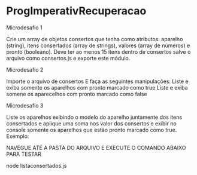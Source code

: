 # ProgImperativRecuperacao

Microdesafio 1

Crie um array de objetos consertos que tenha como atributos: aparelho (string), itens consertados (array de strings), valores (array de números) e pronto (booleano). Deve ter ao menos 15 itens dentro de consertos salve o arquivo como consertos.js e exporte este módulo.

Microdesafio 2

Importe o arquivo de consertos E faça as seguintes manipulações:
Liste e exiba somente os aparelhos com pronto marcado como true
Liste e exiba somene os aparecelhos com pronto marcado como false

Microdesafio 3

Liste os aparelhos exibindo o modelo do aparelho juntamente dos itens consertados e aplique uma soma nos valor dos consertos e exibir no console somente os aparelhos que estão pronto marcado como true. Exemplo:


NAVEGUE ATÉ A PASTA DO ARQUIVO E EXECUTE O COMANDO ABAIXO PARA TESTAR

node listaconsertados.js